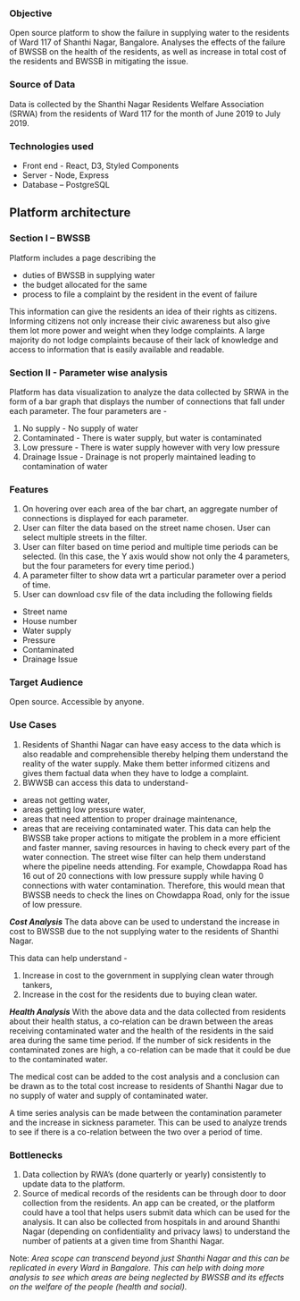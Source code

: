 ### Objective
Open source platform to show the failure in supplying water to the residents of Ward 117 of Shanthi Nagar, Bangalore. Analyses the effects of the failure of BWSSB on the health of the residents, as well as increase in total cost of the residents and BWSSB in mitigating the issue.

### Source of Data
Data is collected by the Shanthi Nagar Residents Welfare Association (SRWA) from the residents of Ward 117 for the month of June 2019 to July 2019.

### Technologies used
* Front end - React, D3, Styled Components
* Server - Node, Express
* Database – PostgreSQL

## Platform architecture

### Section I – BWSSB
Platform includes a page describing the
* duties of BWSSB in supplying water
* the budget allocated for the same
* process to file a complaint by the resident in the event of failure

This information can give the residents an idea of their rights as citizens. Informing citizens not only increase their civic awareness but also give them lot more power and weight when they lodge complaints. A large majority do not lodge complaints because of their lack of knowledge and access to information that is easily available and readable.

### Section II - Parameter wise analysis
Platform has data visualization to analyze the data collected by SRWA in the form of a bar graph that displays the number of connections that fall under each parameter. The four parameters are -
1.	No supply - No supply of water
2.	Contaminated - There is water supply, but water is contaminated
3.	Low pressure - There is water supply however with very low pressure
4.	Drainage Issue - Drainage is not properly maintained leading to contamination of water

### Features
1. On hovering over each area of the bar chart, an aggregate number of connections is displayed for each parameter.
2. User can filter the data based on the street name chosen. User can select multiple streets in the filter.
3. User can filter based on time period and multiple time periods can be selected. (In this case, the Y axis would show not only the 4 parameters, but the four parameters for every time period.)
4. A parameter filter to show data wrt a particular parameter over a period of time.
5. User can download csv file of the data including the following fields
  * Street name
  * House number
  * Water supply
  * Pressure
  * Contaminated
  * Drainage Issue


### Target Audience
 Open source. Accessible by anyone.

### Use Cases

1.	Residents of Shanthi Nagar can have easy access to the data which is also readable and comprehensible thereby helping them understand the reality of the water supply. Make them better informed citizens and gives them factual data when they have to lodge a complaint.
2.	BWWSB can access this data to understand-
  * areas not getting water, 
  * areas getting low pressure water,
  * areas that need attention to proper drainage maintenance,
  * areas that are receiving contaminated water.
This data can help the BWSSB take proper actions to mitigate the problem in a more efficient and faster manner, saving resources in having to check every part of the water connection. The street wise filter can help them understand where the pipeline needs attending. For example, Chowdappa Road has 16 out of 20 connections with low pressure supply while having 0 connections with water contamination. Therefore, this would mean that BWSSB needs to check the lines on Chowdappa Road, only for the issue of low pressure.

_**Cost Analysis**_
The data above can be used to understand the increase in cost to BWSSB due to the not supplying water to the residents of Shanthi Nagar.

This data can help understand -
1.	Increase in cost to the government in supplying clean water through tankers,
2.	Increase in the cost for the residents due to buying clean water.

_**Health Analysis**_
With the above data and the data collected from residents about their health status, a co-relation can be drawn between the areas receiving contaminated water and the health of the residents in the said area during the same time period. If the number of sick residents in the contaminated zones are high, a co-relation can be made that it could be due to the contaminated water.

The medical cost can be added to the cost analysis and a conclusion can be drawn as to the total cost increase to residents of Shanthi Nagar due to no supply of water and supply of contaminated water.

A time series analysis can be made between the contamination parameter and the increase in sickness parameter. This can be used to analyze trends to see if there is a co-relation between the two over a period of time.

### Bottlenecks

1.	Data collection by RWA’s (done quarterly or yearly) consistently to update data to the platform.
2.	Source of medical records of the residents can be through door to door collection from the residents. An app can be created, or the platform could have a tool that helps users submit data which can be used for the analysis. It can also be collected from hospitals in and around Shanthi Nagar (depending on confidentiality and privacy laws) to understand the number of patients at a given time from Shanthi Nagar.

Note: *Area scope can transcend beyond just Shanthi Nagar and this can be replicated in every Ward in Bangalore. This can help with doing more analysis to see which areas are being neglected by BWSSB and its effects on the welfare of the people (health and social).*


